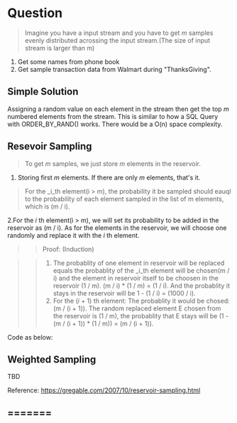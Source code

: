 # Question
> Imagine you have a input stream and you have to get _m_ samples evenly distributed acrossing the input stream.(The size of input stream is larger than m)

1. Get some names from phone book
2. Get sample transaction data from Walmart during "ThanksGiving".

## Simple Solution
Assigning a random value on each element in the stream then get the top _m_ numbered elements from the stream. This is similar to how a SQL Query with ORDER_BY_RAND() works. There would be a O(n) space complexity.

## Resevoir Sampling
> To get _m_ samples, we just store _m_ elements in the reservoir.

1. Storing first _m_ elements. If there are only _m_ elements, that's it.
> For the _i_th element(i > m), the probability it be sampled should eauql to the probability of each element sampled in the list of m elements, which is (m / i). 

2.For the _i_ th element(i > m), we will set its probability to be added in the reservoir as (m / i). As for the elements in the reservoir, we will choose one randomly and replace it with the _i_ th element.

>> Proof: (Induction)

 
>>1. The probablity of one element in reservoir will be replaced equals the probablity of the _i_th element will be chosen(m / i) and the element in reservoir itself to be choosen in the reservoir (1 / m). (m / i) * (1 / m) = (1 / i). And the probablity it stays in the reservoir will be 1 - (1 / i) = (1000 / i). 
>>2. For the (_i_ + 1) th element: The probablity it would be chosed: (m / (i + 1)). The random replaced element E chosen from the reservoir is (1 / m), the probablity that E stays will be (1 - (m / (i + 1)) * (1 / m)) = (m / (i + 1)).

Code as below:

## Weighted Sampling

TBD

Reference: https://gregable.com/2007/10/reservoir-sampling.html

=======
-------
